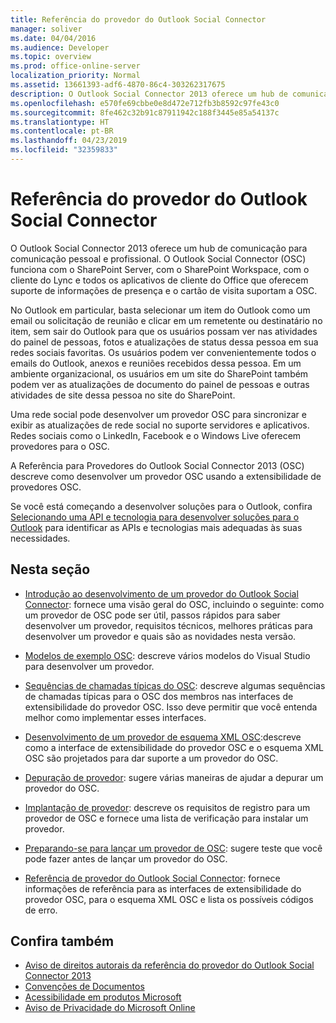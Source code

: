 ```yaml
---
title: Referência do provedor do Outlook Social Connector
manager: soliver
ms.date: 04/04/2016
ms.audience: Developer
ms.topic: overview
ms.prod: office-online-server
localization_priority: Normal
ms.assetid: 13661393-adf6-4870-86c4-303262317675
description: O Outlook Social Connector 2013 oferece um hub de comunicação para comunicação pessoal e profissional.
ms.openlocfilehash: e570fe69cbbe0e8d472e712fb3b8592c97fe43c0
ms.sourcegitcommit: 8fe462c32b91c87911942c188f3445e85a54137c
ms.translationtype: HT
ms.contentlocale: pt-BR
ms.lasthandoff: 04/23/2019
ms.locfileid: "32359833"
---
```

# <a name="outlook-social-connector-provider-reference"></a>Referência do provedor do Outlook Social Connector

O Outlook Social Connector 2013 oferece um hub de comunicação para comunicação pessoal e profissional. O Outlook Social Connector (OSC) funciona com o SharePoint Server, com o SharePoint Workspace, com o cliente do Lync e todos os aplicativos de cliente do Office que oferecem suporte de informações de presença e o cartão de visita suportam a OSC. 

No Outlook em particular, basta selecionar um item do Outlook como um email ou solicitação de reunião e clicar em um remetente ou destinatário no item, sem sair do Outlook para que os usuários possam ver nas atividades do painel de pessoas, fotos e atualizações de status dessa pessoa em sua redes sociais favoritas. Os usuários podem ver convenientemente todos o emails do Outlook, anexos e reuniões recebidos dessa pessoa. Em um ambiente organizacional, os usuários em um site do SharePoint também podem ver as atualizações de documento do painel de pessoas e outras atividades de site dessa pessoa no site do SharePoint.
  
Uma rede social pode desenvolver um provedor OSC para sincronizar e exibir as atualizações de rede social no suporte servidores e aplicativos. Redes sociais como o LinkedIn, Facebook e o Windows Live oferecem provedores para o OSC. 
  
A Referência para Provedores do Outlook Social Connector 2013 (OSC) descreve como desenvolver um provedor OSC usando a extensibilidade de provedores OSC. 
  
Se você está começando a desenvolver soluções para o Outlook, confira [Selecionando uma API e tecnologia para desenvolver soluções para o Outlook](../selecting-an-api-or-technology-for-developing-solutions-for-outlook.md) para identificar as APIs e tecnologias mais adequadas às suas necessidades. 
  
## <a name="in-this-section"></a>Nesta seção

- [Introdução ao desenvolvimento de um provedor do Outlook Social Connector](getting-started-with-developing-an-outlook-social-connector-provider.md): fornece uma visão geral do OSC, incluindo o seguinte: como um provedor de OSC pode ser útil, passos rápidos para saber desenvolver um provedor, requisitos técnicos, melhores práticas para desenvolver um provedor e quais são as novidades nesta versão.
    
- [Modelos de exemplo OSC](osc-sample-templates.md): descreve vários modelos do Visual Studio para desenvolver um provedor.
    
- [Sequências de chamadas típicas do OSC](osc-typical-calling-sequences.md): descreve algumas sequências de chamadas típicas para o OSC dos membros nas interfaces de extensibilidade do provedor OSC. Isso deve permitir que você entenda melhor como implementar esses interfaces.
    
- [Desenvolvimento de um provedor de esquema XML OSC](developing-a-provider-with-the-osc-xml-schema.md):descreve como a interface de extensibilidade do provedor OSC e o esquema XML OSC são projetados para dar suporte a um provedor do OSC.
    
- [Depuração de provedor](debugging-a-provider.md): sugere várias maneiras de ajudar a depurar um provedor do OSC.
    
- [Implantação de provedor](deploying-a-provider.md): descreve os requisitos de registro para um provedor de OSC e fornece uma lista de verificação para instalar um provedor.
    
- [Preparando-se para lançar um provedor de OSC](getting-ready-to-release-an-osc-provider.md): sugere teste que você pode fazer antes de lançar um provedor do OSC.
    
- [Referência de provedor do Outlook Social Connector](outlook-social-connector-provider-reference-0.md): fornece informações de referência para as interfaces de extensibilidade do provedor OSC, para o esquema XML OSC e lista os possíveis códigos de erro.
    
## <a name="see-also"></a>Confira também

- [Aviso de direitos autorais da referência do provedor do Outlook Social Connector 2013](outlook-social-connector-2013-provider-reference-copyright-notice.md) 
- [Convenções de Documentos](https://msdn.microsoft.com/office/aa905365.aspx)   
- [Acessibilidade em produtos Microsoft](https://www.microsoft.com/enable/products/default.aspx)  
- [Aviso de Privacidade do Microsoft Online](https://privacy.microsoft.com/pt-BR/privacystatement)
    


